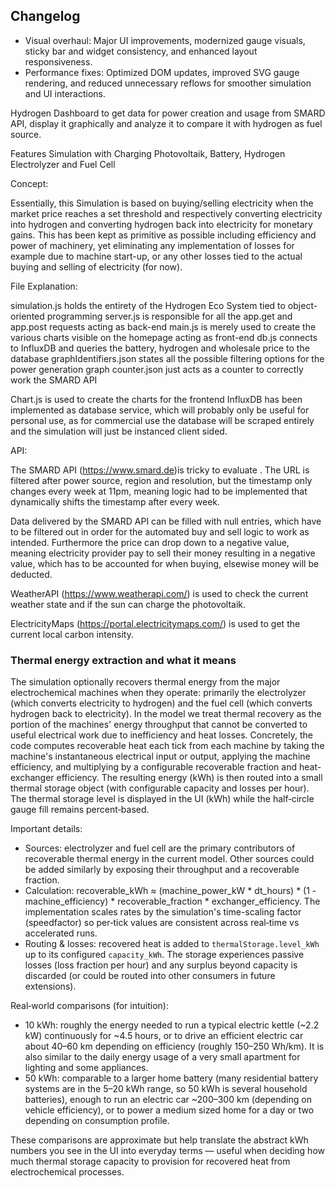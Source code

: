 ## Changelog

- Visual overhaul: Major UI improvements, modernized gauge visuals, sticky bar and widget consistency, and enhanced layout responsiveness.
- Performance fixes: Optimized DOM updates, improved SVG gauge rendering, and reduced unnecessary reflows for smoother simulation and UI interactions.

Hydrogen Dashboard to get data for power creation and usage from SMARD API, display it graphically and analyze it to compare it with hydrogen as fuel source.

Features Simulation with Charging Photovoltaik, Battery, Hydrogen Electrolyzer and Fuel Cell

Concept:

Essentially, this Simulation is based on buying/selling electricity when the market price reaches a set threshold and respectively converting electricity into hydrogen and converting hydrogen back into electricity
for monetary gains. This has been kept as primitive as possible including efficiency and power of machinery, yet eliminating any implementation of losses for example due to machine start-up, or any other losses tied to the actual buying and selling of electricity (for now). 

File Explanation: 

simulation.js holds the entirety of the Hydrogen Eco System tied to object-oriented programming 
server.js is responsible for all the app.get and app.post requests acting as back-end
main.js is merely used to create the various charts visible on the homepage acting as front-end
db.js connects to InfluxDB and queries the battery, hydrogen and wholesale price to the database
graphIdentifiers.json states all the possible filtering options for the power generation graph
counter.json just acts as a counter to correctly work the SMARD API

Chart.js is used to create the charts for the frontend
InfluxDB has been implemented as database service, which will probably only be useful for personal use, as for commercial use the database will be scraped entirely and the simulation will just be instanced client sided.

API:

The SMARD API (https://www.smard.de)is tricky to evaluate . The URL is filtered after power source, region and resolution, but the timestamp only changes every week at 11pm, meaning logic had to be implemented that dynamically shifts the timestamp after every week.

Data delivered by the SMARD API can be filled with null entries, which have to be filtered out in order for the automated buy and sell logic to work as intended. Furthermore the price can drop down to a negative value, meaning electricity provider pay to sell their money resulting in a negative value, which has to be accounted for when buying, elsewise money will be deducted.

WeatherAPI (https://www.weatherapi.com/) is used to check the current weather state and if the sun can charge the photovoltaik.

ElectricityMaps (https://portal.electricitymaps.com/) is used to get the current local carbon intensity.

### Thermal energy extraction and what it means

The simulation optionally recovers thermal energy from the major electrochemical machines when they operate: primarily the electrolyzer (which converts electricity to hydrogen) and the fuel cell (which converts hydrogen back to electricity). In the model we treat thermal recovery as the portion of the machines' energy throughput that cannot be converted to useful electrical work due to inefficiency and heat losses. Concretely, the code computes recoverable heat each tick from each machine by taking the machine's instantaneous electrical input or output, applying the machine efficiency, and multiplying by a configurable recoverable fraction and heat-exchanger efficiency. The resulting energy (kWh) is then routed into a small thermal storage object (with configurable capacity and losses per hour). The thermal storage level is displayed in the UI (kWh) while the half‑circle gauge fill remains percent‑based.

Important details:
- Sources: electrolyzer and fuel cell are the primary contributors of recoverable thermal energy in the current model. Other sources could be added similarly by exposing their throughput and a recoverable fraction.
- Calculation: recoverable_kWh ≈ (machine_power_kW * dt_hours) * (1 - machine_efficiency) * recoverable_fraction * exchanger_efficiency. The implementation scales rates by the simulation's time-scaling factor (speedfactor) so per‑tick values are consistent across real‑time vs accelerated runs.
- Routing & losses: recovered heat is added to `thermalStorage.level_kWh` up to its configured `capacity_kWh`. The storage experiences passive losses (loss fraction per hour) and any surplus beyond capacity is discarded (or could be routed into other consumers in future extensions).

Real‑world comparisons (for intuition):
- 10 kWh: roughly the energy needed to run a typical electric kettle (~2.2 kW) continuously for ~4.5 hours, or to drive an efficient electric car about 40–60 km depending on efficiency (roughly 150–250 Wh/km). It is also similar to the daily energy usage of a very small apartment for lighting and some appliances.
- 50 kWh: comparable to a larger home battery (many residential battery systems are in the 5–20 kWh range, so 50 kWh is several household batteries), enough to run an electric car ~200–300 km (depending on vehicle efficiency), or to power a medium sized home for a day or two depending on consumption profile.

These comparisons are approximate but help translate the abstract kWh numbers you see in the UI into everyday terms — useful when deciding how much thermal storage capacity to provision for recovered heat from electrochemical processes.


